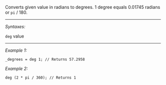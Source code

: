 Converts given value in radians to degrees. 1 degree equals 0.01745 radians or `pi` / 180.


---
*Syntaxes:*

`deg` value

---
*Example 1:*

```sqf
_degrees = deg 1; // Returns 57.2958
```

*Example 2:*

```sqf
deg (2 * pi / 360); // Returns 1
```
